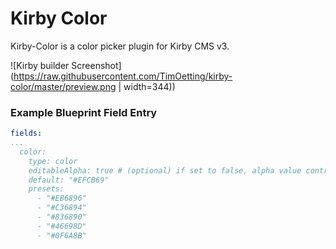 # Kirby Color

Kirby-Color is a color picker plugin for Kirby CMS v3.

![Kirby builder Screenshot](https://raw.githubusercontent.com/TimOetting/kirby-color/master/preview.png | width=344))

### Example Blueprint Field Entry
```yaml
fields:
...
  color:
    type: color
    editableAlpha: true # (optional) if set to false, alpha value controls are not displayed
    default: "#EFCB69"
    presets:
      - "#EB6896"
      - "#C36894"
      - "#836890"
      - "#46698D"
      - "#0F6A8B"
```